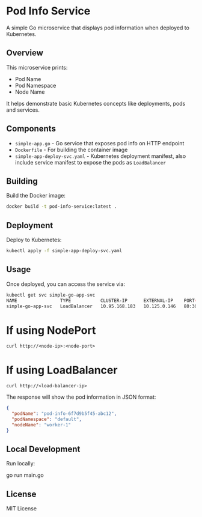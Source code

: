 
# Pod Info Service

A simple Go microservice that displays pod information when deployed to Kubernetes.

## Overview

This microservice prints:
- Pod Name
- Pod Namespace  
- Node Name

It helps demonstrate basic Kubernetes concepts like deployments, pods and services.

## Components

- `simple-app.go` - Go service that exposes pod info on HTTP endpoint
- `Dockerfile` - For building the container image
- `simple-app-deploy-svc.yaml` - Kubernetes deployment manifest, also include service manifest to expose the pods as `LoadBalancer`

## Building

Build the Docker image:

``` bash
docker build -t pod-info-service:latest .
```

## Deployment

Deploy to Kubernetes:

``` bash
kubectl apply -f simple-app-deploy-svc.yaml
```


## Usage

Once deployed, you can access the service via:

``` bash
kubectl get svc simple-go-app-svc
NAME                TYPE           CLUSTER-IP      EXTERNAL-IP    PORT(S)        AGE
simple-go-app-svc   LoadBalancer   10.95.168.183   10.125.0.146   80:30985/TCP   29m
```

# If using NodePort
`curl http://<node-ip>:<node-port>`

# If using LoadBalancer
`curl http://<load-balancer-ip>`



The response will show the pod information in JSON format:

``` json
{
  "podName": "pod-info-6f7d9b5f45-abc12",
  "podNamespace": "default", 
  "nodeName": "worker-1"
}
```



## Local Development

Run locally:


go run main.go


## License

MIT License
